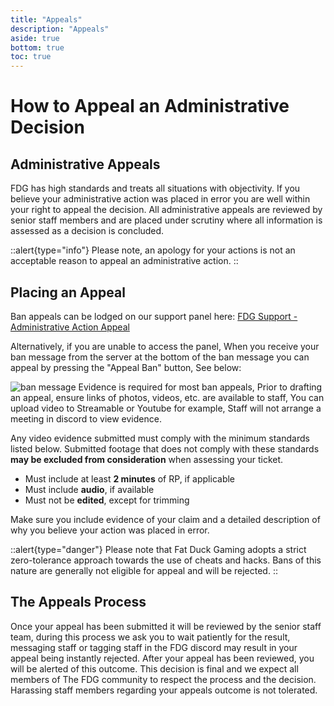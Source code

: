 ```yaml
---
title: "Appeals"
description: "Appeals"
aside: true
bottom: true
toc: true
---
```


# How to Appeal an Administrative Decision


## Administrative Appeals

FDG has high standards and treats all situations with objectivity. If you believe your administrative action was placed in error you are well within your right to appeal the decision. All administrative appeals are reviewed by senior staff members and are placed under scrutiny where all information is assessed as a decision is concluded.

::alert{type="info"}
Please note, an apology for your actions is not an acceptable reason to appeal an administrative action.
::

## Placing an Appeal

Ban appeals can be lodged on our support panel here: [FDG Support - Administrative Action Appeal](https://support.fatduckgaming.com/tickets/create/29)

Alternatively, if you are unable to access the panel, When you receive your ban message from the server at the bottom of the ban message you can appeal by pressing the "Appeal Ban" button, See below: 

![ban message](https://cdn.discordapp.com/attachments/654459164952756236/1195348747362762752/image.png?ex=65b3aa45&is=65a13545&hm=aac5eebefcdff514ef7d0031b19048f5bbe72a7793ab5a39b7e2f3fc7096887c&)
Evidence is required for most ban appeals, Prior to drafting an appeal, ensure links of photos, videos, etc. are available to staff, You can upload video to Streamable or Youtube for example, Staff will not arrange a meeting in discord to view evidence. 

Any video evidence submitted must comply with the minimum standards listed below. Submitted footage that does not comply with these standards **may be excluded from consideration** when assessing your ticket.

 - Must include at least **2 minutes** of RP, if applicable
 - Must include **audio**, if available
 - Must not be **edited**, except for trimming

Make sure you include evidence of your claim and a detailed description of why you believe your action was placed in error.

::alert{type="danger"}
Please note that Fat Duck Gaming adopts a strict zero-tolerance approach towards the use of cheats and hacks. Bans of this nature are generally not eligible for appeal and will be rejected.
::

## The Appeals Process

Once your appeal has been submitted it will be reviewed by the senior staff team, during this process we ask you to wait patiently for the result, messaging staff or tagging staff in the FDG discord may result in your appeal being instantly rejected. After your appeal has been reviewed, you will be alerted of this outcome. This decision is final and we expect all members of The FDG community to respect the process and the decision. Harassing staff members regarding your appeals outcome is not tolerated. 






